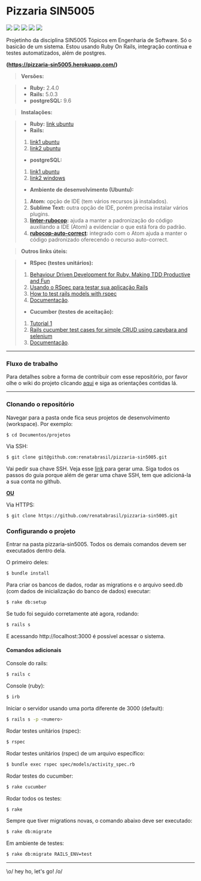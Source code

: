 # Pizzaria SIN5005

![](https://sonarcloud.io/api/project_badges/measure?project=pizzaria-sin5005&metric=alert_status)
![](https://sonarcloud.io/api/project_badges/measure?project=pizzaria-sin5005&metric=sqale_rating)
![](https://sonarcloud.io/api/project_badges/measure?project=pizzaria-sin5005&metric=ncloc)
![](https://sonarcloud.io/api/project_badges/measure?project=pizzaria-sin5005&metric=sqale_index)
![](https://sonarcloud.io/api/project_badges/measure?project=pizzaria-sin5005&metric=reliability_rating)


Projetinho da disciplina SIN5005 Tópicos em Engenharia de Software. Só o basicão de um sistema. Estou usando Ruby On Rails, integração contínua e testes automatizados, além de postgres.

**(https://pizzaria-sin5005.herokuapp.com/)**

 
> **Versões:**

> - **Ruby:** 2.4.0
> - **Rails:** 5.0.3
> - **postgreSQL:** 9.6

> **Instalações:**

> - **Ruby:** [link ubuntu](http://codepop.biz/installing-ruby-2-4-0-rbenv-linux/)
> - **Rails:** 
> 1. [link1 ubuntu](https://www.rosehosting.com/blog/install-ruby-on-rails-on-ubuntu-16-04/)
> 2. [link2 ubuntu](https://www.digitalocean.com/community/tutorials/how-to-install-ruby-on-rails-with-rbenv-on-ubuntu-16-04)
> - **postgreSQL:** 
> 1. [link1 ubuntu](https://www.postgresql.org/download/linux/ubuntu/)
> 2. [link2 windows](https://www.postgresql.org/download/windows/)
> - **Ambiente de desenvolvimento (Ubuntu):** 
> 1. **Atom:** opção de IDE (tem vários recursos já instalados).
> 2. **Sublime Text:** outra opção de IDE, porém precisa instalar vários plugins.
> 3. **[linter-rubocop](https://atom.io/packages/linter-rubocop):** ajuda a manter a padronização do código auxiliando a IDE (Atom) a evidenciar o que está fora do padrão.
> 3. **[rubocop-auto-correct](https://atom.io/packages/rubocop-auto-correct/):** integrado com o Atom ajuda a manter o código padronizado oferecendo o recurso auto-correct.


> **Outros links úteis:**

> - **RSpec (testes unitários):**
>  1. [Behaviour Driven Development for Ruby. Making TDD Productive and Fun](http://rspec.info/)
>  2. [Usando o RSpec para testar sua aplicação Rails](https://nandovieira.com.br/usando-o-rspec-para-testar-sua-aplicacao-rails-modelos)
>  3. [How to test rails models with rspec](https://semaphoreci.com/community/tutorials/how-to-test-rails-models-with-rspec)
>  4. [Documentação](https://relishapp.com/rspec/rspec-rails/docs).
> - **Cucumber (testes de aceitação):** 
> 1. [Tutorial 1](https://cassiomarques.wordpress.com/2008/11/16/testes-funcionais-no-rails-usando-o-cucumber/)
> 2. [Rails cucumber test cases for simple CRUD using capybara and selenium](https://ramprabu.wordpress.com/2014/06/05/rails-cucumber-test-cases-for-simple-crud-using-capybara-and-selenium/)
> 3. [Documentação](https://cucumber.io/docs/reference/rails).

----
### Fluxo de trabalho

Para detalhes sobre a forma de contribuir com esse repositório, por favor olhe o wiki do projeto clicando [aqui](https://github.com/renatabrasil/pizzaria-sin5005/wiki/Documenta%C3%A7%C3%A3o-de-desenvolvimento) e siga as orientações contidas lá.

----

### Clonando o repositório

Navegar para a pasta onde fica seus projetos de desenvolvimento (workspace). Por exemplo:

```sh
$ cd Documentos/projetos
```

Via SSH:

```sh
$ git clone git@github.com:renatabrasil/pizzaria-sin5005.git
```

Vai pedir sua chave SSH. Veja esse [link](https://help.github.com/articles/connecting-to-github-with-ssh/) para gerar uma. Siga todos os passos do guia porque além de gerar uma chave SSH, tem que adicioná-la a sua conta no github.

[**OU**](https://git-scm.com/book/en/v2/Git-on-the-Server-The-Protocols)

Via HTTPS:

```sh
$ git clone https://github.com/renatabrasil/pizzaria-sin5005.git
```

### Configurando o projeto

Entrar na pasta pizzaria-sin5005. Todos os demais comandos devem ser executados dentro dela.

O primeiro deles:
```sh
$ bundle install
```

Para criar os bancos de dados, rodar as migrations e o arquivo seed.db (com dados de inicialização do banco de dados) executar:

```sh
$ rake db:setup
```

Se tudo foi seguido corretamente até agora, rodando:
```sh
$ rails s
```

E acessando http://localhost:3000 é possível acessar o sistema.

#### Comandos adicionais

Console do rails:
```sh
$ rails c
```
Console (ruby):
```sh
$ irb
```

Iniciar o servidor usando uma porta diferente de 3000 (default):
```sh
$ rails s -p <numero>
```

Rodar testes unitários (rspec):
```sh
$ rspec
```
Rodar testes unitários (rspec) de um arquivo específico:
```sh
$ bundle exec rspec spec/models/activity_spec.rb
```

Rodar testes do cucumber:
```sh
$ rake cucumber
```

Rodar todos os testes:
```sh
$ rake
```

Sempre que tiver migrations novas, o comando abaixo deve ser executado:
```sh
$ rake db:migrate
```
Em ambiente de testes:
```sh
$ rake db:migrate RAILS_ENV=test
```


----
 \o/ hey ho, let's go! /o/
